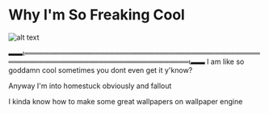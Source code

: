 # Why I'm So Freaking Cool

![alt text](https://file.garden/ZgmtOOf9jVgn5c_4/image_2024-05-30_023304831.png)

▬▬ι═══════════════════════════════════════════════════════════════════════════════════ι▬▬
I am like so goddamn cool sometimes you dont even get it y'know?

Anyway I'm into homestuck obviously and fallout

I kinda know how to make some great wallpapers on wallpaper engine

